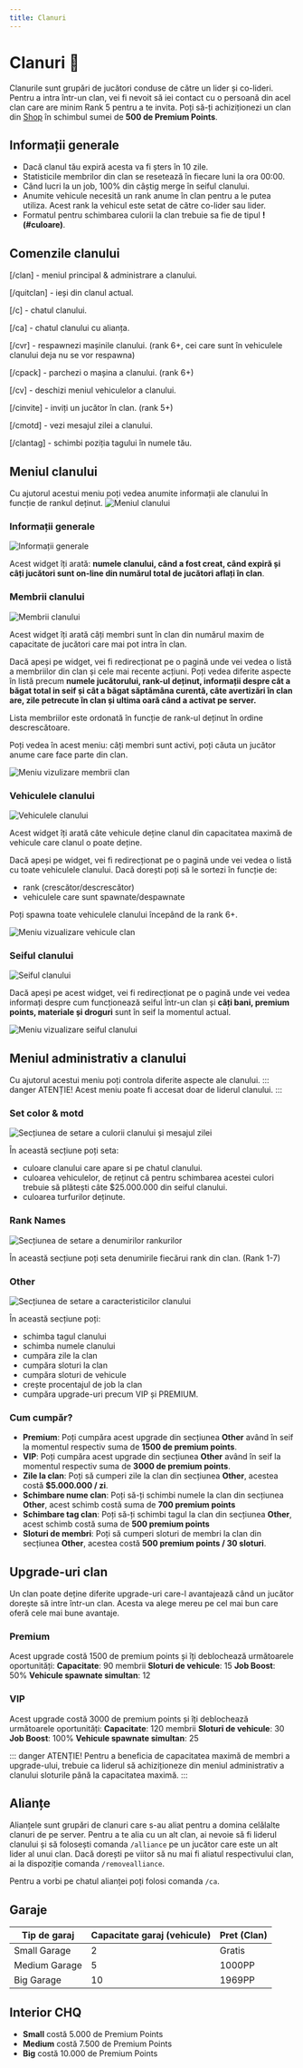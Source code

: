 ```yaml
---
title: Clanuri
---
```


# Clanuri 🔮
Clanurile sunt grupări de jucători conduse de către un lider și co-lideri. Pentru a intra într-un clan, vei fi nevoit să iei contact cu o persoană din acel clan care are minim Rank 5 pentru a te invita. Poți să-ți achiziționezi un clan din [Shop](./shop.md) în schimbul sumei de **500 de Premium Points**.

## Informații generale
- Dacă clanul tău expiră acesta va fi șters în 10 zile.
- Statisticile membrilor din clan se resetează în fiecare luni la ora 00:00.
- Când lucri la un job, 100% din câștig merge în seiful clanului.
- Anumite vehicule necesită un rank anume în clan pentru a le putea utiliza. Acest rank la vehicul este setat de către co-lider sau lider.
- Formatul pentru schimbarea culorii la clan trebuie sa fie de tipul **!(#culoare)**.

## Comenzile clanului
[/clan] - meniul principal & administrare a clanului.

[/quitclan] - ieși din clanul actual.

[/c] - chatul clanului.

[/ca] - chatul clanului cu alianța.

[/cvr] - respawnezi mașinile clanului. (rank 6+, cei care sunt în vehiculele clanului deja nu se vor respawna)

[/cpack] - parchezi o mașina a clanului. (rank 6+)

[/cv] - deschizi meniul vehiculelor a clanului.

[/cinvite] - inviți un jucător în clan. (rank 5+)

[/cmotd] - vezi mesajul zilei a clanului.

[/clantag] - schimbi poziția tagului în numele tău.

## Meniul clanului
Cu ajutorul acestui meniu poți vedea anumite informații ale clanului în funcție de rankul deținut.
![Meniul clanului](https://i.imgur.com/jrH57qM.png "Meniuul clanului")

### Informații generale
![Informații generale](https://i.imgur.com/PDq63qg.png "Informații generale")

Acest widget îți arată: **numele clanului, când a fost creat, când expiră și câți jucători sunt on-line din numărul total de jucători aflați în clan**.

### Membrii clanului
![Membrii clanului](https://i.imgur.com/YiCxcl7.png "Membrii clanului")

Acest widget îți arată câți membri sunt în clan din numărul maxim de capacitate de jucători care mai pot intra în clan. 

Dacă apeși pe widget, vei fi redirecționat pe o pagină unde vei vedea o listă a membriilor din clan și cele mai recente acțiuni. Poți vedea diferite aspecte în listă precum **numele jucătorului, rank-ul deținut, informații despre cât a băgat total in seif și cât a băgat săptămâna curentă, câte avertizări în clan are, zile petrecute în clan și ultima oară când a activat pe server.**

Lista membriilor este ordonată în funcție de rank-ul deținut în ordine descrescătoare.

Poți vedea în acest meniu: câți membri sunt activi, poți căuta un jucător anume care face parte din clan.

![Meniu vizulizare membrii clan](https://i.imgur.com/zGWqXtA.png "Meniu vizualizare membrii clan")

### Vehiculele clanului
![Vehiculele clanului](https://i.imgur.com/O29zx5J.png "Vehiculele clanului")

Acest widget îți arată câte vehicule deține clanul din capacitatea maximă de vehicule care clanul o poate deține.

Dacă apeși pe widget, vei fi redirecționat pe o pagină unde vei vedea o listă cu toate vehiculele clanului. Dacă dorești poți să le sortezi în funcție de:

- rank (crescător/descrescător)
- vehiculele care sunt spawnate/despawnate

Poți spawna toate vehiculele clanului începând de la rank 6+.

![Meniu vizualizare vehicule clan](https://i.imgur.com/ZtvgrVp.png "Meniu vizualizare vehicule clan")

### Seiful clanului
![Seiful clanului](https://i.imgur.com/FnDhBh9.png "Seiful clanului")

Dacă apeși pe acest widget, vei fi redirecționat pe o pagină unde vei vedea informați despre cum funcționează seiful într-un clan și **câți bani, premium points, materiale și droguri** sunt în seif la momentul actual.

![Meniu vizualizare seiful clanului](https://i.imgur.com/pwAOLSk.png "Meniu vizualizare seiful clanului")

## Meniul administrativ a clanului
Cu ajutorul acestui meniu poți controla diferite aspecte ale clanului.
::: danger ATENȚIE!
Acest meniu poate fi accesat doar de liderul clanului.
:::

### Set color & motd
![Secțiunea de setare a culorii clanului și mesajul zilei](https://i.imgur.com/3cZCS4f.png "Secțiunea de setare a culorii clanului și mesajul zilei")

În această secțiune poți seta:
- culoare clanului care apare si pe chatul clanului.
- culoarea vehiculelor, de reținut că pentru schimbarea acestei culori trebuie să plătești câte $25.000.000 din seiful clanului.
- culoarea turfurilor deținute.

### Rank Names
![Secțiunea de setare a denumirilor rankurilor](https://i.imgur.com/NNMBrxZ.png "Secțiunea de setare a denumirilor rankurilor")

În această secțiune poți seta denumirile fiecărui rank din clan. (Rank 1-7)

### Other
![Secțiunea de setare a caracteristicilor clanului](https://i.imgur.com/peP2UpL.png "Secțiunea de setare a caracteristicilor clanului")

În această secțiune poți:
- schimba tagul clanului
- schimba numele clanului
- cumpăra zile la clan
- cumpăra sloturi la clan
- cumpăra sloturi de vehicule
- crește procentajul de job la clan
- cumpăra upgrade-uri precum VIP și PREMIUM.

### Cum cumpăr?
- **Premium**: Poți cumpăra acest upgrade din secțiunea **Other** având în seif la momentul respectiv suma de **1500 de premium points**.
- **VIP**: Poți cumpăra acest upgrade din secțiunea **Other** având în seif la momentul respectiv suma de **3000 de premium points**.
- **Zile la clan**: Poți să cumperi zile la clan din secțiunea **Other**, acestea costă **$5.000.000 / zi**.
- **Schimbare nume clan**: Poți să-ți schimbi numele la clan din secțiunea **Other**, acest schimb costă suma de **700 premium points**
- **Schimbare tag clan**: Poți să-ți schimbi tagul la clan din secțiunea **Other**, acest schimb costă suma de **500 premium points**
- **Sloturi de membri**: Poți să cumperi sloturi de membri la clan din secțiunea **Other**, acestea costă **500 premium points / 30 sloturi**.

## Upgrade-uri clan
Un clan poate deține diferite upgrade-uri care-l avantajează când un jucător dorește să intre într-un clan. Acesta va alege mereu pe cel mai bun care oferă cele mai bune avantaje.

### Premium
Acest upgrade costă 1500 de premium points și îți deblochează următoarele oportunități:
**Capacitate**: 90 membrii
**Sloturi de vehicule**: 15
**Job Boost**: 50%
**Vehicule spawnate simultan**: 12

### VIP
Acest upgrade costă 3000 de premium points și îți deblochează următoarele oportunități:
**Capacitate**: 120 membrii
**Sloturi de vehicule**: 30
**Job Boost**: 100%
**Vehicule spawnate simultan**: 25

::: danger ATENȚIE!
Pentru a beneficia de capacitatea maximă de membri a upgrade-ului, trebuie ca liderul să achiziționeze din meniul administrativ a clanului sloturile până la capacitatea maximă.
:::

## Alianțe
Alianțele sunt grupări de clanuri care s-au aliat pentru a domina celălalte clanuri de pe server. Pentru a te alia cu un alt clan, ai nevoie să fi liderul clanului și să folosești comanda `/alliance` pe un jucător care este un alt lider al unui clan. Dacă dorești pe viitor să nu mai fi aliatul respectivului clan, ai la dispoziție comanda `/removealliance`.

Pentru a vorbi pe chatul alianței poți folosi comanda `/ca`.

## Garaje

| Tip de garaj   | Capacitate garaj (vehicule) | Pret (Clan)    |
|-----------------|-----------------------------|----------------|
| Small Garage    | 2                           | Gratis         |
| Medium Garage   | 5                           | 1000PP         |
| Big Garage      | 10                          | 1969PP         |

## Interior CHQ
- **Small** costă 5.000 de Premium Points
- **Medium** costă 7.500 de Premium Points
- **Big** costă 10.000 de Premium Points
